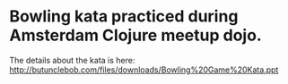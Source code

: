 # Bowling kata practiced during Amsterdam Clojure meetup dojo.

The details about the kata is here: http://butunclebob.com/files/downloads/Bowling%20Game%20Kata.ppt 
